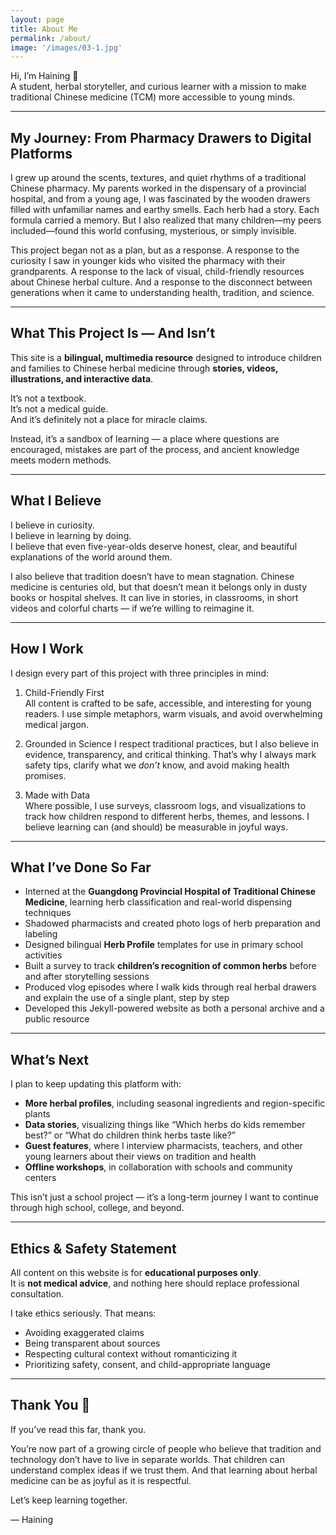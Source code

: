 ```yaml
---
layout: page
title: About Me
permalink: /about/
image: '/images/03-1.jpg'
---
```


Hi, I’m Haining 👋  
A student, herbal storyteller, and curious learner with a mission to make traditional Chinese medicine (TCM) more accessible to young minds.

--- 

## My Journey: From Pharmacy Drawers to Digital Platforms

I grew up around the scents, textures, and quiet rhythms of a traditional Chinese pharmacy. My parents worked in the dispensary of a provincial hospital, and from a young age, I was fascinated by the wooden drawers filled with unfamiliar names and earthy smells. Each herb had a story. Each formula carried a memory. But I also realized that many children—my peers included—found this world confusing, mysterious, or simply invisible.

This project began not as a plan, but as a response. A response to the curiosity I saw in younger kids who visited the pharmacy with their grandparents. A response to the lack of visual, child-friendly resources about Chinese herbal culture. And a response to the disconnect between generations when it came to understanding health, tradition, and science.

---

## What This Project Is — And Isn’t

This site is a **bilingual, multimedia resource** designed to introduce children and families to Chinese herbal medicine through **stories, videos, illustrations, and interactive data**.

It’s not a textbook.  
It’s not a medical guide.  
And it’s definitely not a place for miracle claims.

Instead, it’s a sandbox of learning — a place where questions are encouraged, mistakes are part of the process, and ancient knowledge meets modern methods.

---

## What I Believe

I believe in curiosity.  
I believe in learning by doing.  
I believe that even five-year-olds deserve honest, clear, and beautiful explanations of the world around them.

I also believe that tradition doesn’t have to mean stagnation. Chinese medicine is centuries old, but that doesn’t mean it belongs only in dusty books or hospital shelves. It can live in stories, in classrooms, in short videos and colorful charts — if we’re willing to reimagine it.

---

## How I Work

I design every part of this project with three principles in mind:

  1. Child-Friendly First  
All content is crafted to be safe, accessible, and interesting for young readers. I use simple metaphors, warm visuals, and avoid overwhelming medical jargon.

  2. Grounded in Science
I respect traditional practices, but I also believe in evidence, transparency, and critical thinking. That’s why I always mark safety tips, clarify what we *don’t* know, and avoid making health promises.

  3. Made with Data  
Where possible, I use surveys, classroom logs, and visualizations to track how children respond to different herbs, themes, and lessons. I believe learning can (and should) be measurable in joyful ways.

---

## What I’ve Done So Far

- Interned at the **Guangdong Provincial Hospital of Traditional Chinese Medicine**, learning herb classification and real-world dispensing techniques
- Shadowed pharmacists and created photo logs of herb preparation and labeling
- Designed bilingual **Herb Profile** templates for use in primary school activities
- Built a survey to track **children’s recognition of common herbs** before and after storytelling sessions
- Produced vlog episodes where I walk kids through real herbal drawers and explain the use of a single plant, step by step
- Developed this Jekyll-powered website as both a personal archive and a public resource

---

## What’s Next

I plan to keep updating this platform with:

- **More herbal profiles**, including seasonal ingredients and region-specific plants  
- **Data stories**, visualizing things like “Which herbs do kids remember best?” or “What do children think herbs taste like?”
- **Guest features**, where I interview pharmacists, teachers, and other young learners about their views on tradition and health
- **Offline workshops**, in collaboration with schools and community centers

This isn’t just a school project — it’s a long-term journey I want to continue through high school, college, and beyond.

---

## Ethics & Safety Statement

All content on this website is for **educational purposes only**.  
It is **not medical advice**, and nothing here should replace professional consultation.

I take ethics seriously. That means:
- Avoiding exaggerated claims  
- Being transparent about sources  
- Respecting cultural context without romanticizing it  
- Prioritizing safety, consent, and child-appropriate language

---

## Thank You 🌿

If you’ve read this far, thank you.

You’re now part of a growing circle of people who believe that tradition and technology don’t have to live in separate worlds. That children can understand complex ideas if we trust them. And that learning about herbal medicine can be as joyful as it is respectful.

Let’s keep learning together.

— Haining

